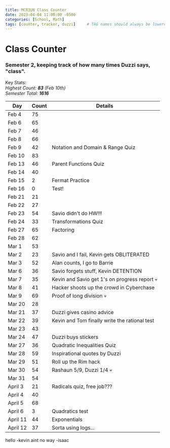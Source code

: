 ```yaml
---
title: MCR3UN Class Counter
date: 2023-04-04 11:00:00 -0500
categories: [School, Math]
tags: [counter, tracker, duzzi]     # TAG names should always be lowercase
---
```


# Class Counter

### Semester 2, keeping track of how many times Duzzi says, "class".

Key Stats:\
_Highest Count: **83** (Feb 10th)_\
_Semester Total: **1616**_

| Day      | Count | Details                                       |
|----------|-------|-----------------------------------------------|
| Feb 4    | 75    |                                               |
| Feb 6    | 65    |                                               |
| Feb 7    | 46    |                                               |
| Feb 8    | 66    |                                               |
| Feb 9    | 42    | Notation and Domain & Range Quiz              |
| Feb 10   | 83    |                                               |
| Feb 13   | 46    | Parent Functions Quiz                         |
| Feb 14   | 40    |                                               |
| Feb 15   | 2     | Fermat Practice                               |
| Feb 16   | 0     | Test!                                         |
| Feb 21   | 21    |                                               |
| Feb 22   | 27    |                                               |
| Feb 23   | 54    | Savio didn't do HW!!!                         |
| Feb 24   | 33    | Transformations Quiz                          |
| Feb 27   | 65    | Factoring                                     |
| Feb 28   | 62    |                                               |
| Mar 1    | 53    |                                               |
| Mar 2    | 23    | Savio and I fail, Kevin gets OBLITERATED      |
| Mar 3    | 52    | Alan counts, I go to Barrie                   |
| Mar 6    | 36    | Savio forgets stuff, Kevin DETENTION          |
| Mar 7    | 35    | Kevin and Savio get 1's on progress report 💀 |
| Mar 8    | 41    | Hacker shoots up the crowd in Cyberchase      |
| Mar 9    | 69    | Proof of long division 💀                     |
| Mar 20   | 28    |                                               |
| Mar 21   | 37    | Duzzi gives casino advice                     |
| Mar 22   | 39    | Kevin and Tom finally write the rational test |
| Mar 23   | 43    |                                               |
| Mar 24   | 47    | Duzzi buys stickers                           |
| Mar 27   | 36    | Quadratic Inequalities Quiz                   |
| Mar 28   | 59    | Inspirational quotes by Duzzi                 |
| Mar 29   | 51    | Roll up the Rim hack                          |
| Mar 30   | 54    | Rashaun 5/9, Duzzi 1/4 💀                     |
| Mar 31   | 54    |                                               |
| April 3  | 21    | Radicals quiz, free job???                    |
| April 4  | 40    |                                               |
| April 5  | 68    |                                               |
| April 6  | 3     | Quadratics test                               |
| April 11 | 44    | Exponentials                                  |
| April 12 | 37    | Sorta using logs...                           |


hello -kevin
aint no way -isaac
